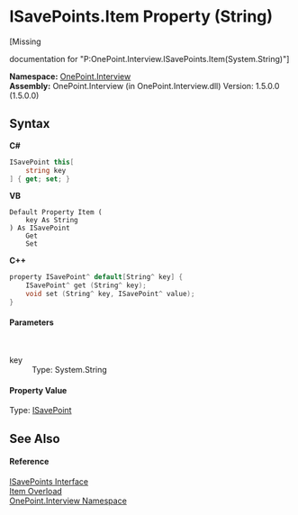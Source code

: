 # ISavePoints.Item Property (String)
 

\[Missing <summary> documentation for "P:OnePoint.Interview.ISavePoints.Item(System.String)"\]

**Namespace:**&nbsp;<a href="N_OnePoint_Interview">OnePoint.Interview</a><br />**Assembly:**&nbsp;OnePoint.Interview (in OnePoint.Interview.dll) Version: 1.5.0.0 (1.5.0.0)

## Syntax

**C#**<br />
``` C#
ISavePoint this[
	string key
] { get; set; }
```

**VB**<br />
``` VB
Default Property Item ( 
	key As String
) As ISavePoint
	Get
	Set
```

**C++**<br />
``` C++
property ISavePoint^ default[String^ key] {
	ISavePoint^ get (String^ key);
	void set (String^ key, ISavePoint^ value);
}
```


#### Parameters
&nbsp;<dl><dt>key</dt><dd>Type: System.String<br /></dd></dl>

#### Property Value
Type: <a href="T_OnePoint_Interview_ISavePoint">ISavePoint</a>

## See Also


#### Reference
<a href="T_OnePoint_Interview_ISavePoints">ISavePoints Interface</a><br /><a href="Overload_OnePoint_Interview_ISavePoints_Item">Item Overload</a><br /><a href="N_OnePoint_Interview">OnePoint.Interview Namespace</a><br />